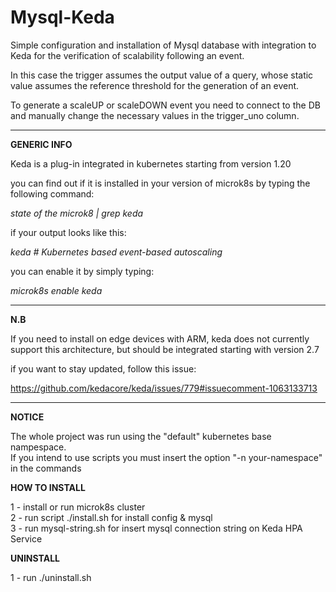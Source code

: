 # Mysql-Keda


Simple configuration and installation of Mysql database with integration to Keda for the verification of scalability following an event.

In this case the trigger assumes the output value of a query, whose static value assumes the reference threshold for the generation of an event.

To generate a scaleUP or scaleDOWN event you need to connect to the DB and manually change the necessary values ​​in the trigger_uno column.


__________________________________

<b>GENERIC INFO</b>

Keda is a plug-in integrated in kubernetes starting from version 1.20

you can find out if it is installed in your version of microk8s by typing the following command:

<i>state of the microk8 | grep keda</i>

if your output looks like this:

<i>keda # Kubernetes based event-based autoscaling</i>

you can enable it by simply typing:

<i>microk8s enable keda</i>

__________________________________

<b>N.B</b>

If you need to install on edge devices with ARM, keda does not currently support this architecture, but should be integrated starting with version 2.7

if you want to stay updated, follow this issue:

https://github.com/kedacore/keda/issues/779#issuecomment-1063133713

__________________________________

<b>NOTICE</b>

The whole project was run using the "default" kubernetes base nampespace.<br>
If you intend to use scripts you must insert the option "-n your-namespace" in the commands

<b>HOW TO INSTALL</b>

1 - install or run microk8s cluster<br>
2 - run script ./install.sh for install config & mysql<br>
3 - run mysql-string.sh for insert mysql connection string on Keda HPA Service

<b>UNINSTALL</b>

1 - run ./uninstall.sh


